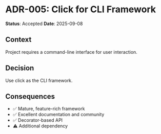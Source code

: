 # ADR-005: Click for CLI Framework

**Status**: Accepted
**Date**: 2025-09-08
## Context
Project requires a command-line interface for user interaction.

## Decision
Use click as the CLI framework.

## Consequences
- ✅ Mature, feature-rich framework
- ✅ Excellent documentation and community
- ✅ Decorator-based API
- ⚠️ Additional dependency
